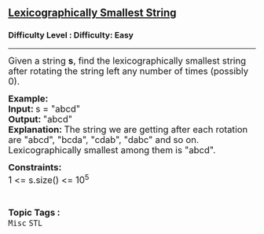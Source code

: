 <h2><a href="https://www.geeksforgeeks.org/problems/lexicographically-smallest-string--151951/1?page=11&status=unsolved&sortBy=accuracy">Lexicographically Smallest String</a></h2><h3>Difficulty Level : Difficulty: Easy</h3><hr><div class="problems_problem_content__Xm_eO"><p><span style="font-size: 18px;">Given a string <strong>s</strong>, find the&nbsp;</span><span style="font-size: 18px;">lexicographically smallest string after rotating the string left any number of times (possibly 0).</span></p>
<p><span style="font-size: 18px;"><strong>Example:</strong><br><strong>Input:&nbsp;</strong>s = "abcd"<br><strong>Output: </strong>"abcd"<br></span><span style="font-size: 18px;"><strong>Explanation: </strong>The string we are getting after each rotation are "abcd", "bcda", "cdab", "dabc" and so on. Lexicographically smallest among them is "abcd".</span></p>
<p><span style="font-size: 18px;"><strong>Constraints:</strong><br>1 &lt;= s.size() &lt;= 10<sup>5</sup></span></p></div><br><p><span style=font-size:18px><strong>Topic Tags : </strong><br><code>Misc</code>&nbsp;<code>STL</code>&nbsp;